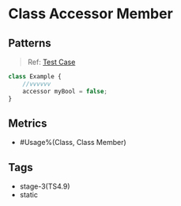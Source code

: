 # Class Accessor Member

## Patterns

> Ref: [Test Case](../../../../../docs/entity/field.md#syntax-auto-accessor-fields)

```js
class Example {
    //vvvvvv
    accessor myBool = false;
}
```

## Metrics

* #Usage%(Class, Class Member)

## Tags

* stage-3(TS4.9)
* static
